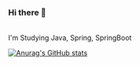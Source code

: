 
### Hi there 👋 
<br/>
I'm Studying Java, Spring, SpringBoot
<br/>

[![Anurag's GitHub stats](https://github-readme-stats.vercel.app/api?username=JaeHyun-Ban&theme=gotham&show_icons=true)](https://github.com/anuraghazra/github-readme-stats)
<br/>


<!--

**JaeHyun-Ban/JaeHyun-Ban** is a ✨ _special_ ✨ repository because its `README.md` (this file) appears on your GitHub profile.

Here are some ideas to get you started:

- 🔭 I’m currently working on ...
- 🌱 I’m currently learning ...
- 👯 I’m looking to collaborate on ...
- 🤔 I’m looking for help with ...
- 💬 Ask me about ...
- 📫 How to reach me: ...
- 😄 Pronouns: ...
- ⚡ Fun fact: ...
-->
